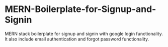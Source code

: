 # MERN-Boilerplate-for-Signup-and-Signin

MERN stack boilerplate for signup and signin with google login functionality.
It also include email authentication and forgot password functionality.
